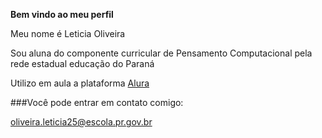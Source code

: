 **Bem vindo ao meu perfil**

Meu nome é Leticia Oliveira

Sou aluna do componente curricular de Pensamento Computacional pela rede estadual educação do Paraná

Utilizo em aula a plataforma [Alura](https://www.alura.com.br)

###Você pode entrar em contato comigo:

oliveira.leticia25@escola.pr.gov.br


